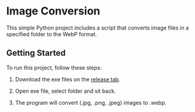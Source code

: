 # Image Conversion

This simple Python project includes a script that converts image files in a specified folder to the WebP format.

## Getting Started

To run this project, follow these steps:

1. Download the exe files on the [release tab](https://github.com/aetricy/image_to_webp/releases/tag/v1.0).

2. Open exe file, select folder and sit back.

3. The program will convert (.jpg, .png, .jpeg) images to .webp.

